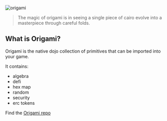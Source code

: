 ![origami](/origami.png)

> The magic of origami is in seeing a single piece of cairo evolve into a masterpiece through careful folds.

## What is Origami?

Origami is the native dojo collection of primitives that can be imported into your game.

It contains:

- algebra
- defi
- hex map
- random
- security
- erc tokens

Find the [Origami repo](https://github.com/dojoengine/origami)
